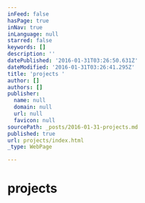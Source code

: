 ```yaml
---
inFeed: false
hasPage: true
inNav: true
inLanguage: null
starred: false
keywords: []
description: ''
datePublished: '2016-01-31T03:26:50.631Z'
dateModified: '2016-01-31T03:26:41.295Z'
title: 'projects '
author: []
authors: []
publisher:
  name: null
  domain: null
  url: null
  favicon: null
sourcePath: _posts/2016-01-31-projects.md
published: true
url: projects/index.html
_type: WebPage

---
```

# projects